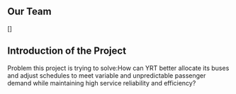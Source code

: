 ## Our Team
[]
## Introduction of the Project
Problem this project is trying to solve:How can YRT better allocate its buses and adjust schedules to meet variable and unpredictable passenger demand while maintaining high service reliability and efficiency?
